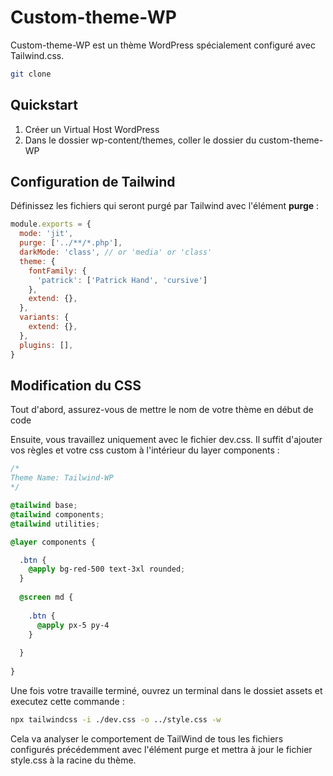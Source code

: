 # Custom-theme-WP

Custom-theme-WP est un thème WordPress spécialement configuré avec Tailwind.css.

```bash
git clone 
```

## Quickstart

1. Créer un Virtual Host WordPress
2. Dans le dossier wp-content/themes, coller le dossier du custom-theme-WP

## Configuration de Tailwind

Définissez les fichiers qui seront purgé par Tailwind avec l'élément <b>purge</b> :

```js
module.exports = {
  mode: 'jit',
  purge: ['../**/*.php'],
  darkMode: 'class', // or 'media' or 'class'
  theme: {
    fontFamily: {
      'patrick': ['Patrick Hand', 'cursive']
    },
    extend: {},
  },
  variants: {
    extend: {},
  },
  plugins: [],
}
```

## Modification du CSS
Tout d'abord, assurez-vous de mettre le nom de votre thème en début de code

Ensuite, vous travaillez uniquement avec le fichier dev.css. Il suffit d'ajouter vos règles et votre css custom à l'intérieur du layer components :

```css
/*
Theme Name: Tailwind-WP
*/

@tailwind base;
@tailwind components;
@tailwind utilities;

@layer components {

  .btn {
    @apply bg-red-500 text-3xl rounded;
  }
  
  @screen md {
  
    .btn {
      @apply px-5 py-4
    }
  
  }
  
}
```
Une fois votre travaille terminé, ouvrez un terminal dans le dossiet assets et executez cette commande :

```bash
npx tailwindcss -i ./dev.css -o ../style.css -w
```

Cela va analyser le comportement de TailWind de tous les fichiers configurés précédemment avec l'élément purge et mettra à jour le fichier style.css à la racine du thème.